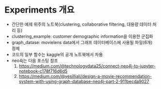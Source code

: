 # Experiments 개요
- 간단한 예제 위주의 노트북(clustering, collaborative filtering, 대용량 데이터 처리 등)
- clustering_example: customer demographic information을 이용한 군집화
- graph_datase: movielens data에서 그래프 데이터베이스에 사용될 파일(6개) 정제
- 코드의 일부 함수는 kaggle의 공개 노트북에서 차용
- neo4j는 다음 포스팅 참조
  1. https://medium.com/@technologydata25/connect-neo4j-to-jupyter-notebook-c178f716d6d5
  2. https://medium.com/@yesilliali/design-a-movie-recommendation-system-with-using-graph-database-neo4j-part-2-911becda9027
